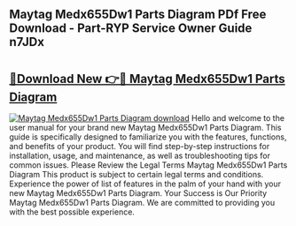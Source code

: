 ## Maytag Medx655Dw1 Parts Diagram PDf Free Download - Part-RYP Service Owner Guide n7JDx

# <h2><a href="http://dfql3xl.blite.top/?on=Maytag+Medx655Dw1+Parts+Diagram">🔗Download New 👉🔴 Maytag Medx655Dw1 Parts Diagram</a></h2>

[![Maytag Medx655Dw1 Parts Diagram download](https://i.imgur.com/lujVjoI.png)](http://dfql3xl.blite.top/?on=Maytag+Medx655Dw1+Parts+Diagram)
Hello and welcome to the user manual for your brand new Maytag Medx655Dw1 Parts Diagram. This guide is specifically designed to familiarize you with the features, functions, and benefits of your product. You will find step-by-step instructions for installation, usage, and maintenance, as well as troubleshooting tips for common issues. Please Review the Legal Terms Maytag Medx655Dw1 Parts Diagram This product is subject to certain legal terms and conditions. Experience the power of list of features in the palm of your hand with your new Maytag Medx655Dw1 Parts Diagram. Your Success is Our Priority Maytag Medx655Dw1 Parts Diagram. We are committed to providing you with the best possible experience.
